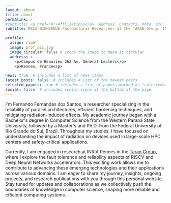 ```yaml
---
layout: about
title: about
permalink: /
#subtitle: <a href='#'>Affiliations</a>. Address. Contacts. Moto. Etc.
subtitle: MSCA-BIENVENÜE Postdoctoral Researcher at the TARAN Group, INRIA Rennes.

profile:
  align: right
  image: prof_pic.jpg
  image_circular: false # crops the image to make it circular
  address: >
    <p>Campus de Beaulieu 263 Av. Général Leclerc</p>
    <p>Rennes, France</p>

news: true  # includes a list of news items
latest_posts: false  # includes a list of the newest posts
selected_papers: true # includes a list of papers marked as "selected={true}"
social: false  # includes social icons at the bottom of the page
---
```


[//]: # (Write your biography here. Tell the world about yourself. Link to your favorite [subreddit]&#40;http://reddit.com&#41;. You can put a picture in, too. The code is already in, just name your picture `prof_pic.jpg` and put it in the `img/` folder.)

[//]: # ()
[//]: # (Put your address / P.O. box / other info right below your picture. You can also disable any of these elements by editing `profile` property of the YAML header of your `_pages/about.md`. Edit `_bibliography/papers.bib` and Jekyll will render your [publications page]&#40;/al-folio/publications/&#41; automatically.)

[//]: # ()
[//]: # (Link to your social media connections, too. This theme is set up to use [Font Awesome icons]&#40;http://fortawesome.github.io/Font-Awesome/&#41; and [Academicons]&#40;https://jpswalsh.github.io/academicons/&#41;, like the ones below. Add your Facebook, Twitter, LinkedIn, Google Scholar, or just disable all of them.)

I'm Fernando Fernandes dos Santos, a researcher specializing in the reliability of parallel architectures, 
efficient hardening techniques, and mitigating radiation-induced effects.
My academic journey began with a Bachelor's degree in Computer Science from the Western Paraná State 
University, followed by a Master's and Ph.D. from the Federal University of Rio Grande do Sul, Brazil. 
Throughout my studies, I have focused on understanding the impact of radiation on devices used in 
large-scale HPC centers and safety-critical applications.

Currently, I am engaged in research at INRIA Rennes in the
[Taran Group](https://team.inria.fr/taran/), where I explore the
fault tolerance and reliability aspects of RISCV and Deep Neural Networks accelerators.
This exciting work allows me to contribute to advancing these emerging technologies and
their applications across various domains. I am eager to share my journey, insights,
ongoing projects, and research publications with you through this personal website.
Stay tuned for updates and collaborations as we collectively push the boundaries of
knowledge in computer science, shaping more reliable and efficient computing systems.
